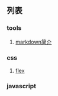 ## 列表

### tools

1. [markdown简介](./tools/markdown.md)

### css

1. [flex](./css/flex/readme.md)

### javascript